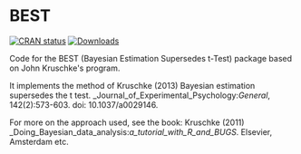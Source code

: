 BEST
====

[![CRAN status](https://www.r-pkg.org/badges/version/BEST)](https://cran.r-project.org/web/packages/BEST/index.html)
[![Downloads](https://cranlogs.r-pkg.org/badges/last-month/BEST)](https://www.r-pkg.org/services)


Code for the BEST (Bayesian Estimation Supersedes t-Test) package based on John Kruschke's program.

It implements the method of Kruschke (2013) Bayesian estimation supersedes the t test. _Journal_of_Experimental_Psychology:_General_, 142(2):573-603. doi: 10.1037/a0029146.

For more on the approach used, see the book: Kruschke (2011) _Doing_Bayesian_data_analysis:_a_tutorial_with_R_and_BUGS_. Elsevier, Amsterdam etc.

